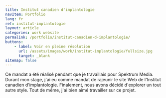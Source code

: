 ```yaml
---
title: Institut canadien d'implantologie
navItem: Portfolio
lang: fr
ref: institut-implantologie
layout: article
categories: work website
permalink: /portfolio/institut-canadien-d-implantologie/
buttons:
    - label: Voir en pleine résolution
      url: /assets/images/work/institut-implantologie/fullsize.jpg
      target: _blank
sitemap: false
---
```


Ce mandat a été réalisé pendant que je travaillais pour Spektrum Media. Durant mon stage, j'ai eu comme mandat de rajeunir le site Web de l'Institut canadien d'implantologie. Finalement, nous avons décidé d'explorer un tout autre style. Tout de même, j'ai bien aimé travailler sur ce projet.
